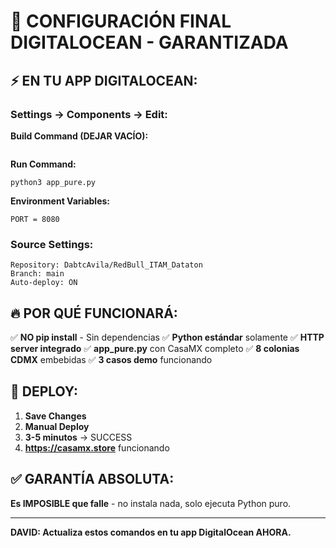 # 🎯 CONFIGURACIÓN FINAL DIGITALOCEAN - GARANTIZADA

## ⚡ EN TU APP DIGITALOCEAN:

### Settings → Components → Edit:

**Build Command (DEJAR VACÍO):**
```

```

**Run Command:**
```
python3 app_pure.py
```

**Environment Variables:**
```
PORT = 8080
```

### Source Settings:
```
Repository: DabtcAvila/RedBull_ITAM_Dataton
Branch: main
Auto-deploy: ON
```

## 🔥 POR QUÉ FUNCIONARÁ:

✅ **NO pip install** - Sin dependencias
✅ **Python estándar** solamente
✅ **HTTP server integrado**
✅ **app_pure.py** con CasaMX completo
✅ **8 colonias CDMX** embebidas
✅ **3 casos demo** funcionando

## 🚀 DEPLOY:

1. **Save Changes**
2. **Manual Deploy**
3. **3-5 minutos** → SUCCESS
4. **https://casamx.store** funcionando

## ✅ GARANTÍA ABSOLUTA:

**Es IMPOSIBLE que falle** - no instala nada, solo ejecuta Python puro.

---

**DAVID: Actualiza estos comandos en tu app DigitalOcean AHORA.**